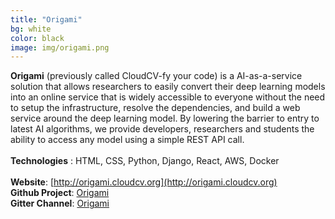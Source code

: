 ```yaml
---
title: "Origami"
bg: white
color: black
image: img/origami.png
---
```

**Origami** (previously called CloudCV-fy your code) is a AI-as-a-service solution that allows researchers to easily convert their deep learning models into an online service that is widely accessible to everyone without the need to setup the infrastructure, resolve the dependencies, and build a web service around the deep learning model. By lowering the barrier to entry to latest AI algorithms, we provide developers, researchers and students the ability to access any model using a simple REST API call.
<br><br/>
**Technologies** : HTML, CSS, Python, Django, React, AWS, Docker
<br><br/>
**Website**: [http://origami.cloudcv.org](http://origami.cloudcv.org)
<br>
**Github Project**: [Origami](https://github.com/Cloud-CV/Origami)
<br>
**Gitter Channel**: [Origami](https://gitter.im/CloudCV/Origami)